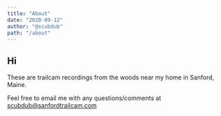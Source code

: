 ```yaml
---
title: "About"
date: "2020-09-12"
author: "@scubdub"
path: "/about"
---
```


## Hi

These are trailcam recordings from the woods near my home in Sanford, Maine.  

Feel free to email me with any questions/comments at [scubdub@sanfordtrailcam.com](mailto:scubdub@sanfordtrailcam.com)